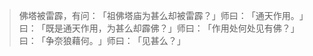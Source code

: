 
> 佛塔被雷霹，有问：​「祖佛塔庙为甚么却被雷霹？​」师曰：​「通天作用。​」曰：​「既是通天作用，为甚么却霹佛？​」师曰：​「作用处何处见有佛？​」曰：​「争奈狼藉何。​」师曰：​「见甚么？​」
